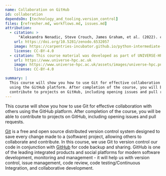 ```yaml
---
name: Collaboration on GitHub
id: collaboration
dependsOn: [technology_and_tooling.version_control]
files: [refresher.md, workflows.md, issues.md]
attribution:
  - citation: >
      "Aleksandra Nenadic, Steve Crouch, James Graham, et al. (2022). carpentries-incubator/python-intermediate-development: beta (beta). Zenodo. https://doi.org/10.5281/zenodo.6532057"
    url: https://doi.org/10.5281/zenodo.6532057
    image: https://carpentries-incubator.github.io/python-intermediate-development/assets/img/incubator-logo-blue.svg
    license: CC-BY-4.0
  - citation: This course material was developed as part of UNIVERSE-HPC, which is funded through the SPF ExCALIBUR programme under grant number EP/W035731/1
    url: https://www.universe-hpc.ac.uk
    image: https://www.universe-hpc.ac.uk/assets/images/universe-hpc.png
    license: CC-BY-4.0

summary: |
  This course will show you how to use Git for effective collaboration with others
  using the GitHub platform. After completion of the course, you will be able to
  contribute to projects on GitHub, including opening issues and pull requests.
---
```


This course will show you how to use Git for effective collaboration with others
using the GitHub platform. After completion of the course, you will be able to
contribute to projects on GitHub, including opening issues and pull requests.

[Git](https://git-scm.com/) is a free and open source distributed version control system designed to save every change made to a
(software) project, allowing others to collaborate and contribute. In this course,
we use Git to version control our code in conjunction with [GitHub](https://github.com/) for code backup and sharing.
GitHub is one of the leading integrated products and
social platforms for modern software development, monitoring and management - it will help us with
version control, issue management, code review, code testing/Continuous Integration, and collaborative development.
